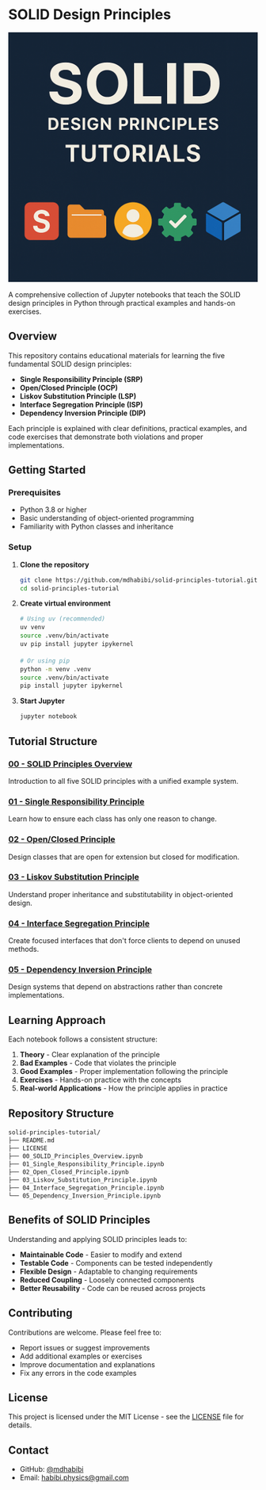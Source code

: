 # SOLID Design Principles

<div align="center">
  <img src="Banner.png" alt="SOLID Design Principles Banner" width="600">
</div>

A comprehensive collection of Jupyter notebooks that teach the SOLID design principles in Python through practical examples and hands-on exercises.

## Overview

This repository contains educational materials for learning the five fundamental SOLID design principles:

- **Single Responsibility Principle (SRP)**
- **Open/Closed Principle (OCP)** 
- **Liskov Substitution Principle (LSP)**
- **Interface Segregation Principle (ISP)**
- **Dependency Inversion Principle (DIP)**

Each principle is explained with clear definitions, practical examples, and code exercises that demonstrate both violations and proper implementations.

## Getting Started

### Prerequisites

- Python 3.8 or higher
- Basic understanding of object-oriented programming
- Familiarity with Python classes and inheritance

### Setup

1. **Clone the repository**
   ```bash
   git clone https://github.com/mdhabibi/solid-principles-tutorial.git
   cd solid-principles-tutorial
   ```

2. **Create virtual environment**
   ```bash
   # Using uv (recommended)
   uv venv
   source .venv/bin/activate
   uv pip install jupyter ipykernel
   
   # Or using pip
   python -m venv .venv
   source .venv/bin/activate
   pip install jupyter ipykernel
   ```

3. **Start Jupyter**
   ```bash
   jupyter notebook
   ```

## Tutorial Structure

### [00 - SOLID Principles Overview](00_SOLID_Principles_Overview.ipynb)
Introduction to all five SOLID principles with a unified example system.

### [01 - Single Responsibility Principle](01_Single_Responsibility_Principle.ipynb)
Learn how to ensure each class has only one reason to change.

### [02 - Open/Closed Principle](02_Open_Closed_Principle.ipynb)
Design classes that are open for extension but closed for modification.

### [03 - Liskov Substitution Principle](03_Liskov_Substitution_Principle.ipynb)
Understand proper inheritance and substitutability in object-oriented design.

### [04 - Interface Segregation Principle](04_Interface_Segregation_Principle.ipynb)
Create focused interfaces that don't force clients to depend on unused methods.

### [05 - Dependency Inversion Principle](05_Dependency_Inversion_Principle.ipynb)
Design systems that depend on abstractions rather than concrete implementations.

## Learning Approach

Each notebook follows a consistent structure:

1. **Theory** - Clear explanation of the principle
2. **Bad Examples** - Code that violates the principle
3. **Good Examples** - Proper implementation following the principle
4. **Exercises** - Hands-on practice with the concepts
5. **Real-world Applications** - How the principle applies in practice

## Repository Structure

```
solid-principles-tutorial/
├── README.md
├── LICENSE
├── 00_SOLID_Principles_Overview.ipynb
├── 01_Single_Responsibility_Principle.ipynb
├── 02_Open_Closed_Principle.ipynb
├── 03_Liskov_Substitution_Principle.ipynb
├── 04_Interface_Segregation_Principle.ipynb
└── 05_Dependency_Inversion_Principle.ipynb
```

## Benefits of SOLID Principles

Understanding and applying SOLID principles leads to:

- **Maintainable Code** - Easier to modify and extend
- **Testable Code** - Components can be tested independently  
- **Flexible Design** - Adaptable to changing requirements
- **Reduced Coupling** - Loosely connected components
- **Better Reusability** - Code can be reused across projects

## Contributing

Contributions are welcome. Please feel free to:

- Report issues or suggest improvements
- Add additional examples or exercises
- Improve documentation and explanations
- Fix any errors in the code examples

## License

This project is licensed under the MIT License - see the [LICENSE](LICENSE) file for details.

## Contact

- GitHub: [@mdhabibi](https://github.com/mdhabibi)
- Email: habibi.physics@gmail.com
